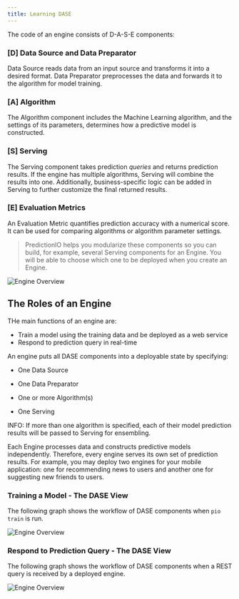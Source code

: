 ```yaml
---
title: Learning DASE
---
```


The code of an engine consists of D-A-S-E components:

### [D] Data Source and Data Preparator

Data Source reads data from an input source and transforms it into a desired
format. Data Preparator preprocesses the data and forwards it to the algorithm
for model training.

### [A] Algorithm

The Algorithm component includes the Machine Learning algorithm, and the
settings of its parameters, determines how a predictive model is constructed.

### [S] Serving

The Serving component takes prediction *queries* and returns prediction results.
If the engine has multiple algorithms, Serving will combine the results into
one. Additionally, business-specific logic can be added in Serving to further
customize the final returned results.

### [E] Evaluation Metrics

An Evaluation Metric quantifies prediction accuracy with a numerical score. It
can be used for comparing algorithms or algorithm parameter settings.

> PredictionIO helps you modularize these components so you can build, for
example, several Serving components for an Engine. You will be able to choose
which one to be deployed when you create an Engine.


![Engine Overview](/images/engineinstance-overview.png)

## The Roles of an Engine

THe main functions of an engine are:

* Train a model using the training data and be deployed as a web service
* Respond to prediction query in real-time

An engine puts all DASE components into a deployable state by specifying:

* One Data Source

* One Data Preparator

* One or more Algorithm(s)

* One Serving

INFO: If more than one algorithm is specified, each of their model prediction
results will be passed to Serving for ensembling.

Each Engine processes data and constructs predictive models independently.
Therefore, every engine serves its own set of prediction results. For example,
you may deploy two engines for your mobile application: one for recommending
news to users and another one for suggesting new friends to users.

### Training a Model - The DASE View

The following graph shows the workflow of DASE components when `pio train` is run.

![Engine Overview](/images/engine-training.png)


### Respond to Prediction Query - The DASE View

The following graph shows the workflow of DASE components when a REST query is received by a deployed engine.

![Engine Overview](/images/engine-query.png)